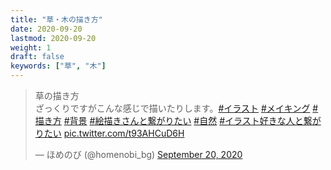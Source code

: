 ```yaml
---
title: "草・木の描き方"
date: 2020-09-20
lastmod: 2020-09-20
weight: 1
draft: false
keywords: ["草", "木"]
---
```


<!-- https://twitter.com/homenobi_bg/status/1307518741886857221 -->
<blockquote class="twitter-tweet"><p lang="ja" dir="ltr">草の描き方<br>ざっくりですがこんな感じで描いたりします。<a href="https://twitter.com/hashtag/%E3%82%A4%E3%83%A9%E3%82%B9%E3%83%88?src=hash&amp;ref_src=twsrc%5Etfw">#イラスト</a> <a href="https://twitter.com/hashtag/%E3%83%A1%E3%82%A4%E3%82%AD%E3%83%B3%E3%82%B0?src=hash&amp;ref_src=twsrc%5Etfw">#メイキング</a> <a href="https://twitter.com/hashtag/%E6%8F%8F%E3%81%8D%E6%96%B9?src=hash&amp;ref_src=twsrc%5Etfw">#描き方</a> <a href="https://twitter.com/hashtag/%E8%83%8C%E6%99%AF?src=hash&amp;ref_src=twsrc%5Etfw">#背景</a> <a href="https://twitter.com/hashtag/%E7%B5%B5%E6%8F%8F%E3%81%8D%E3%81%95%E3%82%93%E3%81%A8%E7%B9%8B%E3%81%8C%E3%82%8A%E3%81%9F%E3%81%84?src=hash&amp;ref_src=twsrc%5Etfw">#絵描きさんと繋がりたい</a> <a href="https://twitter.com/hashtag/%E8%87%AA%E7%84%B6?src=hash&amp;ref_src=twsrc%5Etfw">#自然</a> <a href="https://twitter.com/hashtag/%E3%82%A4%E3%83%A9%E3%82%B9%E3%83%88%E5%A5%BD%E3%81%8D%E3%81%AA%E4%BA%BA%E3%81%A8%E7%B9%8B%E3%81%8C%E3%82%8A%E3%81%9F%E3%81%84?src=hash&amp;ref_src=twsrc%5Etfw">#イラスト好きな人と繋がりたい</a> <a href="https://t.co/t93AHCuD6H">pic.twitter.com/t93AHCuD6H</a></p>&mdash; ほめのび (@homenobi_bg) <a href="https://twitter.com/homenobi_bg/status/1307518741886857221?ref_src=twsrc%5Etfw">September 20, 2020</a>